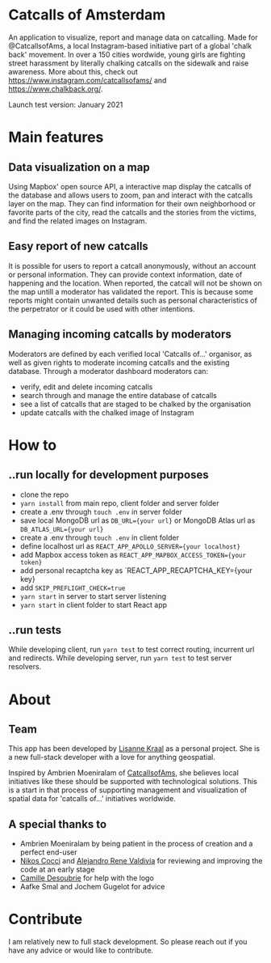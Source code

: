 # Catcalls of Amsterdam

An application to visualize, report and manage data on catcalling. Made for @CatcallsofAms, a local Instagram-based initiative part of a global 'chalk back' movement. In over a 150 cities wordwide, young girls are fighting street harassment by literally chalking catcalls on the sidewalk and raise awareness. More about this, check out https://www.instagram.com/catcallsofams/ and https://www.chalkback.org/.

Launch test version: January 2021

# Main features

## Data visualization on a map

Using Mapbox' open source API, a interactive map display the catcalls of the database and allows users to zoom, pan and interact with the catcalls layer on the map. They can find information for their own neighborhood or favorite parts of the city, read the catcalls and the stories from the victims, and find the related images on Instagram.

## Easy report of new catcalls

It is possible for users to report a catcall anonymously, without an account or personal information. They can provide context information, date of happening and the location. When reported, the catcall will not be shown on the map untill a moderator has validated the report. This is because some reports might contain unwanted details such as personal characteristics of the perpetrator or it could be used with other intentions.

## Managing incoming catcalls by moderators

Moderators are defined by each verified local 'Catcalls of...' organisor, as well as given rights to moderate incoming catcalls and the existing database. Through a moderator dashboard moderators can:
- verify, edit and delete incoming catcalls
- search through and manage the entire database of catcalls
- see a list of catcalls that are staged to be chalked by the organisation
- update catcalls with the chalked image of Instagram

# How to 

## ..run locally for development purposes

- clone the repo
- `yarn install` from main repo, client folder and server folder
- create a .env through `touch .env` in server folder
- save local MongoDB url as `DB_URL={your url}` or MongoDB Atlas url as `DB_ATLAS_URL={your url}`
- create a .env through `touch .env` in client folder
- define localhost url as `REACT_APP_APOLLO_SERVER={your localhost}`
- add Mapbox access token as `REACT_APP_MAPBOX_ACCESS_TOKEN={your token}`
- add personal recaptcha key as `REACT_APP_RECAPTCHA_KEY={your key}
- add `SKIP_PREFLIGHT_CHECK=true`
- `yarn start` in server to start server listening
- `yarn start` in client folder to start React app

## ..run tests

While developing client, run `yarn test` to test correct routing, incurrent url and redirects. While developing server, run `yarn test` to test server resolvers.

# About

## Team

This app has been developed by [Lisanne Kraal](https://github.com/lisannekraal) as a personal project. She is a new full-stack developer with a love for anything geospatial.

Inspired by Ambrien Moeniralam of [CatcallsofAms](https://www.instagram.com/catcallsofams/), she believes local initiatives like these should be supported with technological solutions. This is a start in that process of supporting management and visualization of spatial data for 'catcalls of...' initiatives worldwide.

## A special thanks to

- Ambrien Moeniralam by being patient in the process of creation and a perfect end-user
- [Nikos Cocci](https://github.com/Nik439) and [Alejandro Rene Valdivia](https://github.com/serendatapy) for reviewing and improving the code at an early stage
- [Camille Desoubrie](https://github.com/Kmyll) for help with the logo
- Aafke Smal and Jochem Gugelot for advice

# Contribute

I am relatively new to full stack development. So please reach out if you have any advice or would like to contribute.